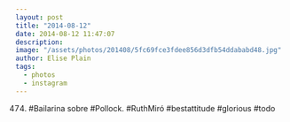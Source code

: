 ```yaml
---
layout: post
title: "2014-08-12"
date: 2014-08-12 11:47:07
description: 
image: "/assets/photos/201408/5fc69fce3fdee856d3dfb54ddababd48.jpg"
author: Elise Plain
tags: 
  - photos
  - instagram
---
```


474. #Bailarina sobre #Pollock. #RuthMiró #bestattitude #glorious #todo
<p></p>
